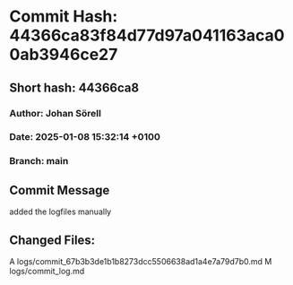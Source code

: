 # Commit Hash: 44366ca83f84d77d97a041163aca00ab3946ce27
## Short hash: 44366ca8
### Author: Johan Sörell
### Date: 2025-01-08 15:32:14 +0100
### Branch: main

## Commit Message
added the logfiles manually

## Changed Files:
A	logs/commit_67b3b3de1b1b8273dcc5506638ad1a4e7a79d7b0.md
M	logs/commit_log.md
